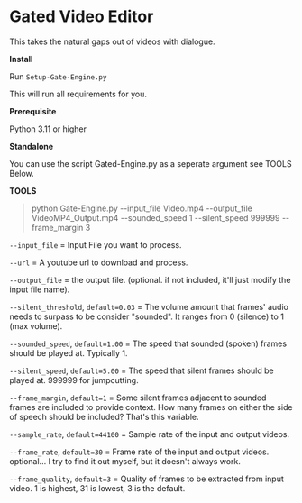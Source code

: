 # Gated Video Editor 

This takes the natural gaps out of videos with dialogue.

**Install**

Run `Setup-Gate-Engine.py`

This will run all requirements for you.

**Prerequisite** 

Python 3.11 or higher

**Standalone**

You can use the script Gated-Engine.py as a seperate argument see TOOLS Below.

**TOOLS**

>python Gate-Engine.py --input_file Video.mp4 --output_file VideoMP4_Output.mp4 --sounded_speed 1 --silent_speed 999999 --frame_margin 3

`--input_file` = Input File you want to process.

`--url` = A youtube url to download and process.

`--output_file` = the output file. (optional. if not included, it'll just modify the input file name).

`--silent_threshold`, `default=0.03` = The volume amount that frames' audio needs to surpass to be consider \"sounded\". It ranges from 0 (silence) to 1 (max volume).

`--sounded_speed`, `default=1.00` = The speed that sounded (spoken) frames should be played at. Typically 1.

`--silent_speed`, `default=5.00` = The speed that silent frames should be played at. 999999 for jumpcutting.

`--frame_margin`, `default=1` = Some silent frames adjacent to sounded frames are included to provide context. How many frames on either the side of speech should be included? That's this variable.

`--sample_rate`, `default=44100` = Sample rate of the input and output videos.

`--frame_rate`, `default=30` = Frame rate of the input and output videos. optional... I try to find it out myself, but it doesn't always work.

`--frame_quality`, `default=3` = Quality of frames to be extracted from input video. 1 is highest, 31 is lowest, 3 is the default.
